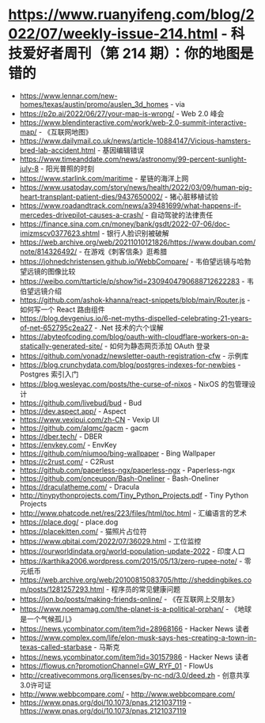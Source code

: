 # https://www.ruanyifeng.com/blog/2022/07/weekly-issue-214.html - 科技爱好者周刊（第 214 期）：你的地图是错的

- https://www.lennar.com/new-homes/texas/austin/promo/auslen_3d_homes - via
- https://p2p.ai/2022/06/27/your-map-is-wrong/ - Web 2.0 峰会
- https://www.blendinteractive.com/work/web-2.0-summit-interactive-map/ - 《互联网地图》
- https://www.dailymail.co.uk/news/article-10884147/Vicious-hamsters-bred-lab-accident.html - 基因编辑错误
- https://www.timeanddate.com/news/astronomy/99-percent-sunlight-july-8 - 阳光普照的时刻
- https://www.starlink.com/maritime - 星链的海洋上网
- https://www.usatoday.com/story/news/health/2022/03/09/human-pig-heart-transplant-patient-dies/9437650002/ - 猪心脏移植试验
- https://www.roadandtrack.com/news/a39481699/what-happens-if-mercedes-drivepilot-causes-a-crash/ - 自动驾驶的法律责任
- https://finance.sina.com.cn/money/bank/gsdt/2022-07-06/doc-imizmscv0377623.shtml - 银行人脸识别被破解
- https://web.archive.org/web/20211010121826/https://www.douban.com/note/814326492/ - 在游戏《刺客信条》逛希腊
- https://johnedchristensen.github.io/WebbCompare/ - 韦伯望远镜与哈勃望远镜的图像比较
- https://weibo.com/ttarticle/p/show?id=2309404790688712622283 - 韦伯望远镜介绍
- https://github.com/ashok-khanna/react-snippets/blob/main/Router.js - 如何写一个 React 路由组件
- https://blog.devgenius.io/6-net-myths-dispelled-celebrating-21-years-of-net-652795c2ea27 - .Net 技术的六个误解
- https://abyteofcoding.com/blog/oauth-with-cloudflare-workers-on-a-statically-generated-site/ - 如何为静态网页添加 OAuth 登录
- https://github.com/vonadz/newsletter-oauth-registration-cfw - 示例库
- https://blog.crunchydata.com/blog/postgres-indexes-for-newbies - Postgres 索引入门
- https://blog.wesleyac.com/posts/the-curse-of-nixos - NixOS 的包管理设计
- https://github.com/livebud/bud - Bud
- https://dev.aspect.app/ - Aspect
- https://www.vexipui.com/zh-CN - Vexip UI
- https://github.com/alqmc/gacm - gacm
- https://dber.tech/ - DBER
- https://envkey.com/ - EnvKey
- https://github.com/niumoo/bing-wallpaper - Bing Wallpaper
- https://c2rust.com/ - C2Rust
- https://github.com/paperless-ngx/paperless-ngx - Paperless-ngx
- https://github.com/onceupon/Bash-Oneliner - Bash-Oneliner
- https://draculatheme.com/ - Dracula
- http://tinypythonprojects.com/Tiny_Python_Projects.pdf - Tiny Python Projects
- http://www.phatcode.net/res/223/files/html/toc.html - 汇编语言的艺术
- https://place.dog/ - place.dog
- https://placekitten.com/ - 猫照片占位符
- https://www.qbitai.com/2022/07/36029.html - 工位监控
- https://ourworldindata.org/world-population-update-2022 - 印度人口
- https://karthika2006.wordpress.com/2015/05/13/zero-rupee-note/ - 零元纸币
- https://web.archive.org/web/20100815083705/http://sheddingbikes.com/posts/1281257293.html - 程序员的常见健康问题
- https://jon.bo/posts/making-friends-online/ - 《在互联网上交朋友》
- https://www.noemamag.com/the-planet-is-a-political-orphan/ - 《地球是一个气候孤儿》
- https://news.ycombinator.com/item?id=28968166 - Hacker News 读者
- https://www.complex.com/life/elon-musk-says-hes-creating-a-town-in-texas-called-starbase - 马斯克
- https://news.ycombinator.com/item?id=30157986 - Hacker News 读者
- https://flowus.cn?promotionChannel=GW_RYF_01 - FlowUs
- http://creativecommons.org/licenses/by-nc-nd/3.0/deed.zh - 创意共享3.0许可证
- http://www.webbcompare.com/ - http://www.webbcompare.com/
- https://www.pnas.org/doi/10.1073/pnas.2121037119 - https://www.pnas.org/doi/10.1073/pnas.2121037119